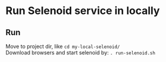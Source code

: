 # Run Selenoid service in locally

## Run
Move to project dir, like `cd my-local-selenoid/`  
Download browsers and start selenoid by: `. run-selenoid.sh`
